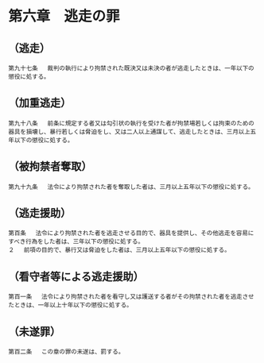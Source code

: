 # 第六章　逃走の罪

## （逃走）
```
第九十七条 　裁判の執行により拘禁された既決又は未決の者が逃走したときは、一年以下の懲役に処する。
```
## （加重逃走）
```
第九十八条 　前条に規定する者又は勾引状の執行を受けた者が拘禁場若しくは拘束のための器具を損壊し、暴行若しくは脅迫をし、又は二人以上通謀して、逃走したときは、三月以上五年以下の懲役に処する。
```
## （被拘禁者奪取）
```
第九十九条 　法令により拘禁された者を奪取した者は、三月以上五年以下の懲役に処する。
```
## （逃走援助）
```
第百条 　法令により拘禁された者を逃走させる目的で、器具を提供し、その他逃走を容易にすべき行為をした者は、三年以下の懲役に処する。
２ 　前項の目的で、暴行又は脅迫をした者は、三月以上五年以下の懲役に処する。
```
## （看守者等による逃走援助）
```
第百一条 　法令により拘禁された者を看守し又は護送する者がその拘禁された者を逃走させたときは、一年以上十年以下の懲役に処する。
```
## （未遂罪）
```
第百二条 　この章の罪の未遂は、罰する。
```

